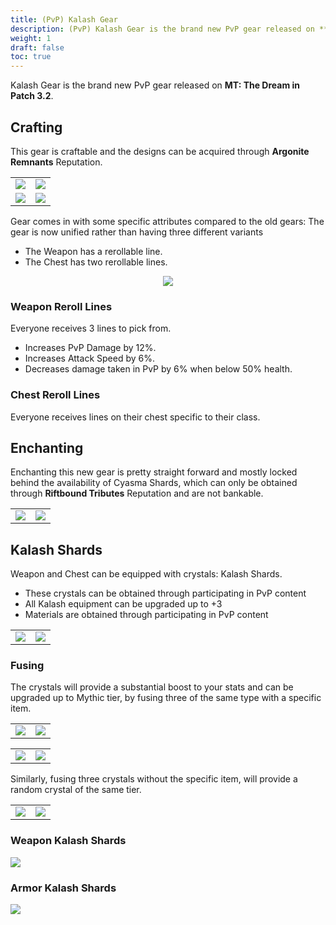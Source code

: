 ```yaml
---
title: (PvP) Kalash Gear
description: (PvP) Kalash Gear is the brand new PvP gear released on **MT The Dream in Patch 3.2**.
weight: 1
draft: false
toc: true
---
```


Kalash Gear is the brand new PvP gear released on **MT: The Dream in Patch 3.2**.

## Crafting

This gear is craftable and the designs can be acquired through **Argonite Remnants** Reputation.

<center>
<table>
   <tbody>
      <tr>
         <td><img src="https://lh7-us.googleusercontent.com/docsz/AD_4nXfA0D16Ewx_xHfNlLpzGiPI4zG5Dq7kQLCI94uD_aVmQ3VMr_Sx7by6DIIEVOsTSMlMnEdN521mrR7_fLODpkygPuK3mTgQnx8iZfYxqf0lwomCd3Bxr-PuJhsWP4T5kTDTYtQ2zpRSa9rakjVfBW1EvIVS?key=ijaPTm-zwLvmHPh-JukRew)![](https://lh7-us.googleusercontent.com/docsz/AD_4nXclG69Yaa7-w8_HbMYOOc4hPZDJ045mCm0vqTHhovUqOm9NoL9OqNc8AU7aihg_ogkgAJxowGmELalElkBYwwTKZaZ6Ew7CY_Q_fy7NJAFnbQ5u9R926r1cPCs6rwglRfFUL1kR_bHd9MESPoc5R5dAclM1?key=ijaPTm-zwLvmHPh-JukRew"></td>
         <td><img src="https://lh7-us.googleusercontent.com/docsz/AD_4nXclG69Yaa7-w8_HbMYOOc4hPZDJ045mCm0vqTHhovUqOm9NoL9OqNc8AU7aihg_ogkgAJxowGmELalElkBYwwTKZaZ6Ew7CY_Q_fy7NJAFnbQ5u9R926r1cPCs6rwglRfFUL1kR_bHd9MESPoc5R5dAclM1?key=ijaPTm-zwLvmHPh-JukRew"></td>
      </tr>
      <tr>
         <td><img src="https://lh7-us.googleusercontent.com/docsz/AD_4nXcIFoMQV7nX1JueTkZ-o-m1Px-j95GdEYNahpfz8Jtg67Wo3odg4UYIXuvtAAZjq0Wf-SsXmyXHJeFfuj3n03WhqNF7BCaM_mDGNoEmvv4LgxTHqvqDZF2JXcLgJrjEfYKGka3gJQ7QLDhh9g7XpAkUv94?key=ijaPTm-zwLvmHPh-JukRew"></td>
         <td><img src="https://lh7-us.googleusercontent.com/docsz/AD_4nXetCrLxKgDXxlGbBRRqPSUnXyY-6zXx7pibcyjvNWhGRtwglqQ8kuEh3GNtQ_Fb7mEb7QmBDJRfqL-bw2Z_bujtEAAR1WtsnN0kKHS2yQZx8tNKTHClWdrSRHZuNLiXUFm5B5ufTa3U250sU4nTCceHtdB0?key=ijaPTm-zwLvmHPh-JukRew"></td>
      </tr>
   </tbody>
</table>
</center>

Gear comes in with some specific attributes compared to the old gears:
The gear is now unified rather than having three different variants
- The Weapon has a rerollable line.
- The Chest has two rerollable lines.

<center>

![](https://lh7-us.googleusercontent.com/docsz/AD_4nXdKfPbq76FYlY-P7OCJmibOAhFfwTKcY94sZDS-pL8uy7j8LIcrRClTF7zReOLc3HpwCJE8HUVEoi2eyWayP6mo2_I_lmQ2fZloTGVTAJTr0Cuw9PNKp_I5cHNijgoC89NKEtjBvLTVO6XyNcymJh3_wf0?key=ijaPTm-zwLvmHPh-JukRew)

</center>

### Weapon Reroll Lines

Everyone receives 3 lines to pick from.
- Increases PvP Damage by 12%.
- Increases Attack Speed by 6%.
- Decreases damage taken in PvP by 6% when below 50% health.

### Chest Reroll Lines

Everyone receives lines on their chest specific to their class.

## Enchanting

Enchanting this new gear is pretty straight forward and mostly locked behind the availability of Cyasma Shards, which can only be obtained through **Riftbound Tributes** Reputation and are not bankable.

<center>
<table>
   <tbody>
      <tr>
         <td><img src="https://lh7-us.googleusercontent.com/docsz/AD_4nXfbkVS6VpgFbRiRwjoUMkEmSaln5X6fy0fF7G77Db-8cj229j8BN-hhVzBuk1kcO9O86zVPV4l6zVHuAmLtXm-H53hefgQfKsMS0NsetuWSXcYzpvw37NoNkMnMlZVH37AgWdQ4muLb1lhdtuejol3vh_0?key=ijaPTm-zwLvmHPh-JukRew"></td>
         <td><img src="https://lh7-us.googleusercontent.com/docsz/AD_4nXeGAzaqrJ-GT3KOBVvx1N75Uu89jHbHOlCx2RshabbBuScB1XOfeBFgW8BAbSojFOVrkMwd_eEN5GFdXv6509kgzePWBiKQmpLCQ9s1-19rCILcxKug8Xp9-dPDq7BfGzkEy5QhlXDdsLSpkPphcIz1m6d0?key=ijaPTm-zwLvmHPh-JukRew"></td>
      </tr>
   </tbody>
</table>
</center>

## Kalash Shards

Weapon and Chest can be equipped with crystals: Kalash Shards.
- These crystals can be obtained through participating in PvP content
- All Kalash equipment can be upgraded up to +3
- Materials are obtained through participating in PvP content

<center>
<table>
   <tbody>
      <tr>
         <td><img src="https://lh7-us.googleusercontent.com/docsz/AD_4nXc4DLRBSVj2JIwr2kuyVzokDUDWkA_re4NYGFFQovM4kxJe0rxCXbl6JEjwg5o-J_m1yWQOAmdaocs4m2-fI-XF4eE42HM85O92yK7E6_cZlO6VpA20-kEaeSx7R5OD-P8ULqGv6z-pF5wUE6nHAF6GDnu1?key=ijaPTm-zwLvmHPh-JukRew"></td>
         <td><img src="https://lh7-us.googleusercontent.com/docsz/AD_4nXfFSkODRwwY-H4-OzQsY4DoxENCUA3B9-9qOvkns3skTjhIT3NfSlMkhbyCj8i_b6aZMu93WNY57xULGFigPnxbzB8lW__HkMUu2FhX8f3q1Qp80jV9E4XHTvwvolJsY59B7DCcWSc_Ffm9FV5MfOZVRCLp?key=ijaPTm-zwLvmHPh-JukRew"></td>
      </tr>
   </tbody>
</table>
</center>

### Fusing

The crystals will provide a substantial boost to your stats and can be upgraded up to Mythic tier, by fusing three of the same type with a specific item.

<center>
<table>
   <tbody>
      <tr>
         <td><img src="https://lh7-us.googleusercontent.com/docsz/AD_4nXcrZWH4BoD2xJmIv8gmkZTVh0g-B6rQw4IZGWfwgcyJ0gsIDHNvWcTcp_gMgV1gw1xP5bACxrOMBmBv0clltonewB5TNQbxHSfT831oNaxnzplok-GQIqY6BZPRuIj119PeRhPxQWbVHGAxEugRLc2V6v2a?key=ijaPTm-zwLvmHPh-JukRew"></td>
         <td><img src="https://lh7-us.googleusercontent.com/docsz/AD_4nXdC5MvSG5kejW_ZjDbwPGV4-LMOhAorXoPCN4MWAmeloKgFBtyempfS_hLGg7OGZM8YCIazJknQho-gqidOpFdrb2vAmvsgdf5LEhq6FwVoIx0LuxmJi-IcFLCDk-px7c0Pk4BIyjrl6aSBJ838gyl5wH8?key=ijaPTm-zwLvmHPh-JukRew"></td>
      </tr>
   </tbody>
</table>
</center>

<center>
<table>
   <tbody>
      <tr>
         <td><img src="https://lh7-us.googleusercontent.com/docsz/AD_4nXctWx2N5n3wRXuFYQkyZZOZmBz1kTeSTPB4DF0ow79dpwIrmuUchE41pXGzzMX9VMHWbFj6cCwnu5LpNZ9BGWutQl8dmi-G42woTq3vA8EhjFMASPB5NXZtrlZ9NfurVqy7iuGx6xwo7Aie4mdQZtqbnLPw?key=ijaPTm-zwLvmHPh-JukRew"></td>
         <td><img src="https://lh7-us.googleusercontent.com/docsz/AD_4nXdmGi72HSVoMegFcRnUmIYOtk8RcD7MVG4Q4pUEhkOMPSxcJybWZFuOQLlc4xR25Qm3cFPoS6AzBWhatbUxw-SOh1JrG-G7gpycnYfGIsKx17-r3ucmLJzs6kqZdRIEKm8wI3UNgV22H9C93NRHHlxk6io?key=ijaPTm-zwLvmHPh-JukRew"></td>
      </tr>
   </tbody>
</table>
</center>

Similarly, fusing three crystals without the specific item, will provide a random crystal of the same tier.

<center>
<table>
   <tbody>
      <tr>
         <td><img src="https://lh7-us.googleusercontent.com/docsz/AD_4nXdUWPEYrmrti3i583nkW1BjgLDTojlHUfo3b3ev6gC3qG1IA-kAXz78tnN0rE3QWID9vQX962OQRsJH-GiF7YD4HwYCtRmSd6SBjnLw_XDrqDQgooVqxX_ap0VYwCEN8Uo3mInczB0Ilpu3jl2wexPM9iaV?key=ijaPTm-zwLvmHPh-JukRew"></td>
         <td><img src="https://lh7-us.googleusercontent.com/docsz/AD_4nXdqmmtzk1kfMBsPTr057U5HxoMAAuat8Y_zohI1klNAXiwDTf43JEV0Rk2XhY-1V-PgOXpw6MIKoMWYOj_AF1liN00fpVq8bK78U_0K5Ih1f6v91H6-_Q3Sb_SIP3uxVmwESerGF2F9b_iECOYtXvB6Xo5L?key=ijaPTm-zwLvmHPh-JukRew"></td>
      </tr>
   </tbody>
</table>
</center>

### Weapon Kalash Shards

![](https://lh7-us.googleusercontent.com/docsz/AD_4nXe_9372aXeqtCcwAsG3lJheL890m3luHWyfAW4f2xofcBFWz3LSHUx6fbi3hTB7ndo-weYcEdLVJvV26JWPPxWSlLn5DYOA4UmrHSy-l5OCwJBnqcUfh82OR7C3zZvDVKcb-kldx9-KceAJnGimWb3FFtnb?key=ijaPTm-zwLvmHPh-JukRew)

### Armor Kalash Shards

![](https://lh7-us.googleusercontent.com/docsz/AD_4nXd8ZJhZE8YoJ-pQ3DWTBvSE-v2au25enj4adQjUmfL06Co-w170V1LLbSFFtMxesInvbQGFVSjH-spQ7GhQM2yvH91S_DNmBdgryibSZu6q9jJTju1H8JrPGZnT2-nCa_1ZgPqp6Gosy3OMJRgWu8144A6-?key=ijaPTm-zwLvmHPh-JukRew)